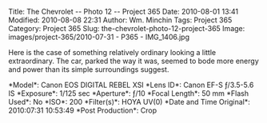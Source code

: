 Title: The Chevrolet -- Photo 12 -- Project 365
Date: 2010-08-01 13:41
Modified: 2010-08-08 22:31
Author: Wm. Minchin
Tags: Project 365
Category: Project 365
Slug: the-chevrolet-photo-12-project-365
Image: images/project-365/2010-07-31 - P365 - IMG_1406.jpg

Here is the case of something relatively ordinary looking a little
extraordinary. The car, parked the way it was, seemed to bode more
energy and power than its simple surroundings suggest.

<div markdown=1 class="photo-infobox">
*Model*: Canon EOS DIGITAL REBEL XSI  
*Lens ID*: Canon EF-S ƒ/3.5-5.6 IS
*Exposure*: 1/125 sec  
*Aperture*: ƒ/10  
*Focal Length*: 50 mm  
*Flash Used*: No  
*ISO*: 200  
*Filter(s)*: HOYA UV(0)  
*Date and Time Original*: 2010:07:31 10:53:49  
*Post Production*: Crop
</div>

